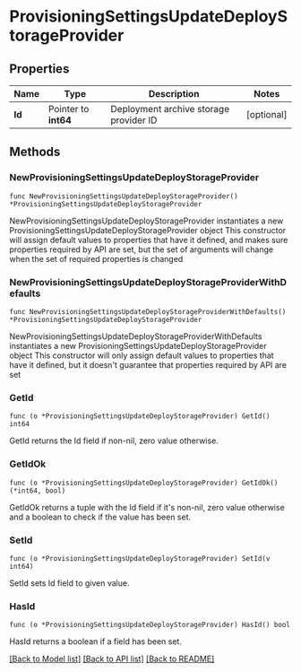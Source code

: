 # ProvisioningSettingsUpdateDeployStorageProvider

## Properties

Name | Type | Description | Notes
------------ | ------------- | ------------- | -------------
**Id** | Pointer to **int64** | Deployment archive storage provider ID | [optional] 

## Methods

### NewProvisioningSettingsUpdateDeployStorageProvider

`func NewProvisioningSettingsUpdateDeployStorageProvider() *ProvisioningSettingsUpdateDeployStorageProvider`

NewProvisioningSettingsUpdateDeployStorageProvider instantiates a new ProvisioningSettingsUpdateDeployStorageProvider object
This constructor will assign default values to properties that have it defined,
and makes sure properties required by API are set, but the set of arguments
will change when the set of required properties is changed

### NewProvisioningSettingsUpdateDeployStorageProviderWithDefaults

`func NewProvisioningSettingsUpdateDeployStorageProviderWithDefaults() *ProvisioningSettingsUpdateDeployStorageProvider`

NewProvisioningSettingsUpdateDeployStorageProviderWithDefaults instantiates a new ProvisioningSettingsUpdateDeployStorageProvider object
This constructor will only assign default values to properties that have it defined,
but it doesn't guarantee that properties required by API are set

### GetId

`func (o *ProvisioningSettingsUpdateDeployStorageProvider) GetId() int64`

GetId returns the Id field if non-nil, zero value otherwise.

### GetIdOk

`func (o *ProvisioningSettingsUpdateDeployStorageProvider) GetIdOk() (*int64, bool)`

GetIdOk returns a tuple with the Id field if it's non-nil, zero value otherwise
and a boolean to check if the value has been set.

### SetId

`func (o *ProvisioningSettingsUpdateDeployStorageProvider) SetId(v int64)`

SetId sets Id field to given value.

### HasId

`func (o *ProvisioningSettingsUpdateDeployStorageProvider) HasId() bool`

HasId returns a boolean if a field has been set.


[[Back to Model list]](../README.md#documentation-for-models) [[Back to API list]](../README.md#documentation-for-api-endpoints) [[Back to README]](../README.md)


